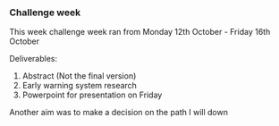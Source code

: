 ### Challenge week

This week challenge week ran from Monday 12th October - Friday 16th October

Deliverables:
1. Abstract (Not the final version)
2. Early warning system research
3. Powerpoint for presentation on Friday

Another aim was to make a decision on the path I will down